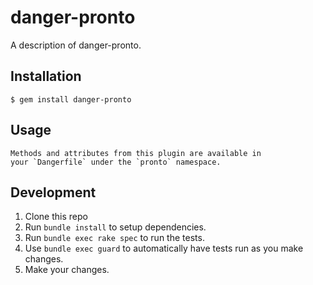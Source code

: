 # danger-pronto

A description of danger-pronto.

## Installation

    $ gem install danger-pronto

## Usage

    Methods and attributes from this plugin are available in
    your `Dangerfile` under the `pronto` namespace.

## Development

1. Clone this repo
2. Run `bundle install` to setup dependencies.
3. Run `bundle exec rake spec` to run the tests.
4. Use `bundle exec guard` to automatically have tests run as you make changes.
5. Make your changes.

